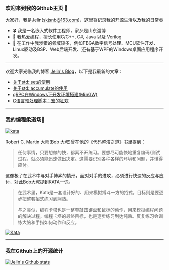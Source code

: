 ### 欢迎来到我的Github主页 👋

大家好，我是Jelin(skjsnb@163.com)，这里将记录我的开源生活以及我的日常😃

- 🍀 我是一名嵌入式软件工程师，家乡是山东淄博
- 📖 我热爱编程，擅长使用C/C++, C#, Java 以及 Verilog
- 🌴 在工作中我涉猎的领域较多，例如FBGA数字信号处理、MCU软件开发、Linux驱动及BSP、Web后端开发、还有基于WPF的Windows桌面应用程序开发。

---

欢迎大家光临我的博客 [Jelin's Blog](https://blog.skjsnb.com/)，以下是我最新的文章：

- [关于std::set的使用](https://blog.skjsnb.com/post_23020501/)
- [关于std::accumulate的使用](https://blog.skjsnb.com/post_23011901/)
- [gRPC在Windows下开发环境搭建(MinGW)](https://blog.skjsnb.com/post2/)
- [C语言预处理脚本：宏的狂欢 ](https://blog.skjsnb.com/post1/)

---

### 我的编程柔道场🤜

[![kata](https://www.codewars.com/users/JelinPro/badges/small?theme=light)](https://www.codewars.com/users/JelinPro)

Robert C. Martin 大师(Bob 大叔)曾在他的《代码整洁之道》书里提到：

> 任何事情，只要想做的快，都离不开练习。要想尽可能快地重复编码/测试过程，就必须能迅速做出决定。这需要识别各种各样的环境和问题，并懂得应付。

这像极了在武术中与对手博弈的情形，面对对手的进攻，必须进行快速的反应与应付，对此Bob大叔提到KATA一词。

> 在武术里，Kata是一套设计好的、用来模拟搏斗一方的招式。目标则是要逐步把整套招式练习到娴熟。
>
> 与之类似，编程卡塔也是一整套敲击键盘和鼠标的动作，用来模拟编程问题的解决过程。编程卡塔的最终目标，也是逐步练习到达纯熟。反复练习会训练大脑和手指如何动作和反应。


[![Kata](https://github-readme-stats.vercel.app/api/pin/?username=skjsnb&repo=kata)](https://github.com/skjsnb/kata)


---


### 我在Github上的开源统计

[![Jelin's Github stats](https://github-readme-stats.vercel.app/api?username=skjsnb&show_icons=true)](https://github.com/skjsnb)

